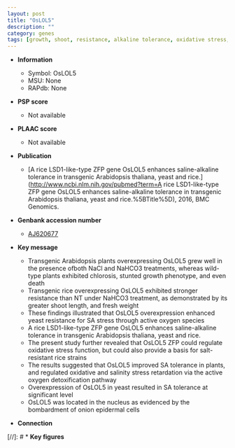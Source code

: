 ```yaml
---
layout: post
title: "OsLOL5"
description: ""
category: genes
tags: [growth, shoot, resistance, alkaline tolerance, oxidative stress, salinity, tolerance, oxidative, salinity stress, stress, nucleus,  sa , SA]
---
```


* **Information**  
    + Symbol: OsLOL5  
    + MSU: None  
    + RAPdb: None  

* **PSP score**  
    + Not available 

* **PLAAC score**  
    + Not available 

* **Publication**  
    + [A rice LSD1-like-type ZFP gene OsLOL5 enhances saline-alkaline tolerance in transgenic Arabidopsis thaliana, yeast and rice.](http://www.ncbi.nlm.nih.gov/pubmed?term=A rice LSD1-like-type ZFP gene OsLOL5 enhances saline-alkaline tolerance in transgenic Arabidopsis thaliana, yeast and rice.%5BTitle%5D), 2016, BMC Genomics.

* **Genbank accession number**  
    + [AJ620677](http://www.ncbi.nlm.nih.gov/nuccore/AJ620677)

* **Key message**  
    + Transgenic Arabidopsis plants overexpressing OsLOL5 grew well in the presence ofboth NaCl and NaHCO3 treatments, whereas wild-type plants exhibited chlorosis, stunted growth phenotype, and even death
    + Transgenic rice overexpressing OsLOL5 exhibited stronger resistance than NT under NaHCO3 treatment, as demonstrated by its greater shoot length, and fresh weight
    + These findings illustrated that OsLOL5 overexpression enhanced yeast resistance for SA stress through active oxygen species
    + A rice LSD1-like-type ZFP gene OsLOL5 enhances saline-alkaline tolerance in transgenic Arabidopsis thaliana, yeast and rice.
    + The present study further revealed that OsLOL5 ZFP could regulate oxidative stress function, but could also provide a basis for salt-resistant rice strains
    + The results suggested that OsLOL5 improved SA tolerance in plants, and regulated oxidative and salinity stress retardation via the active oxygen detoxification pathway
    + Overexpression of OsLOL5 in yeast resulted in SA tolerance at significant level
    + OsLOL5 was located in the nucleus as evidenced by the bombardment of onion epidermal cells

* **Connection**  

[//]: # * **Key figures**  


